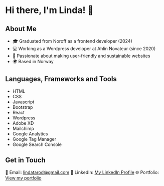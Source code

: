 # Hi there, I'm Linda! 👋

## About Me

- 🎓 Graduated from Noroff as a frontend developer (2024)
- 💻 Working as a Wordpress developer at Ahlin Novateur (since 2020)
- 🌿 Passionate about making user-friendly and sustainable websites
- 🌍 Based in Norway

## Languages, Frameworks and Tools

- HTML
- CSS
- Javascript
- Bootstrap
- React
- Wordpress
- Adobe XD
- Mailchimp
- Google Analytics
- Google Tag Manager
- Google Search Console

## Get in Touch

📧 Email: [lindatarod@gmail.com](mailto:lindatarod@gmail.com)
💼 LinkedIn: [My LinkedIn Profile](https://www.linkedin.com/in/linda-t%C3%A6rud-r%C3%B8ed-756080192/)
🌐 Portfolio: [View my portfolio](https://portfolio-lindatarod.netlify.app/)

